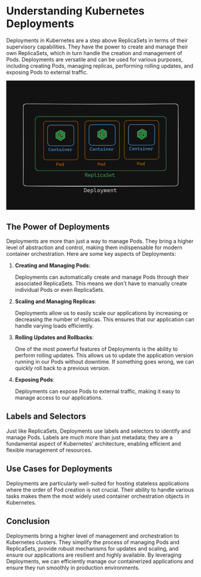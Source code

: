 # Understanding Kubernetes Deployments

Deployments in Kubernetes are a step above ReplicaSets in terms of their supervisory capabilities. They have the power to create and manage their own ReplicaSets, which in turn handle the creation and management of Pods. Deployments are versatile and can be used for various purposes, including creating Pods, managing replicas, performing rolling updates, and exposing Pods to external traffic.

![alt text](image.png)

## The Power of Deployments

Deployments are more than just a way to manage Pods. They bring a higher level of abstraction and control, making them indispensable for modern container orchestration. Here are some key aspects of Deployments:

1. **Creating and Managing Pods**:
    
    Deployments can automatically create and manage Pods through their associated ReplicaSets. This means we don't have to manually create individual Pods or even ReplicaSets.

2. **Scaling and Managing Replicas**:
    
    Deployments allow us to easily scale our applications by increasing or decreasing the number of replicas. This ensures that our application can handle varying loads efficiently.

3. **Rolling Updates and Rollbacks**:
    
    One of the most powerful features of Deployments is the ability to perform rolling updates. This allows us to update the application version running in our Pods without downtime. If something goes wrong, we can quickly roll back to a previous version.

4. **Exposing Pods**:
    
    Deployments can expose Pods to external traffic, making it easy to manage access to our applications.

## Labels and Selectors

Just like ReplicaSets, Deployments use labels and selectors to identify and manage Pods. Labels are much more than just metadata; they are a fundamental aspect of Kubernetes' architecture, enabling efficient and flexible management of resources.

## Use Cases for Deployments

Deployments are particularly well-suited for hosting stateless applications where the order of Pod creation is not crucial. Their ability to handle various tasks makes them the most widely used container orchestration objects in Kubernetes.

## Conclusion

Deployments bring a higher level of management and orchestration to Kubernetes clusters. They simplify the process of managing Pods and ReplicaSets, provide robust mechanisms for updates and scaling, and ensure our applications are resilient and highly available. By leveraging Deployments, we can efficiently manage our containerized applications and ensure they run smoothly in production environments.